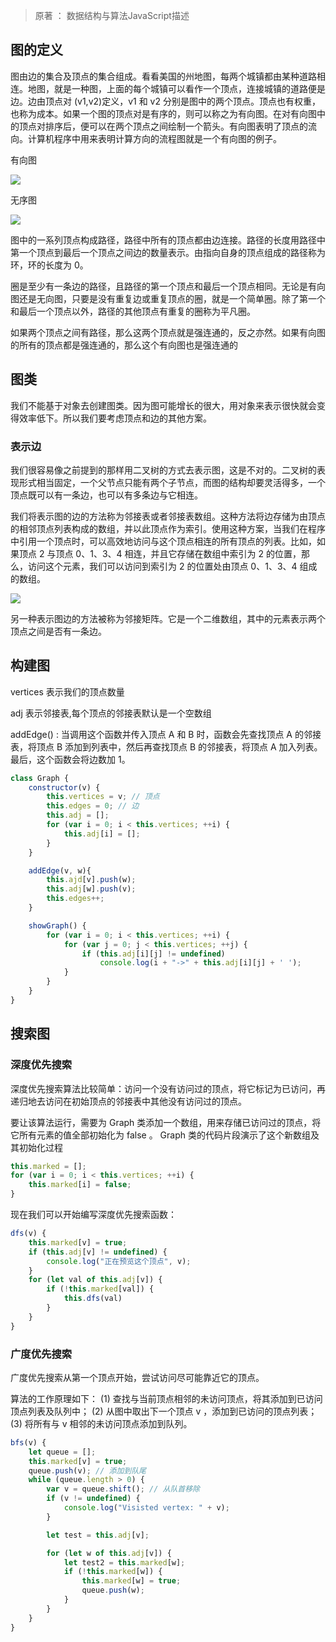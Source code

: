 > 原著 ： 数据结构与算法JavaScript描述

## 图的定义

图由边的集合及顶点的集合组成。看看美国的州地图，每两个城镇都由某种道路相连。地图，就是一种图，上面的每个城镇可以看作一个顶点，连接城镇的道路便是边。边由顶点对 (v1,v2)定义，v1 和 v2 分别是图中的两个顶点。顶点也有权重，也称为成本。如果一个图的顶点对是有序的，则可以称之为有向图。在对有向图中的顶点对排序后，便可以在两个顶点之间绘制一个箭头。有向图表明了顶点的流向。计算机程序中用来表明计算方向的流程图就是一个有向图的例子。

有向图

![](https://upload-images.jianshu.io/upload_images/8812203-5e50c286acfeb7bf.png?imageMogr2/auto-orient/strip%7CimageView2/2/w/1240)

无序图

![](https://upload-images.jianshu.io/upload_images/8812203-b4059ce6b86b05aa.png?imageMogr2/auto-orient/strip%7CimageView2/2/w/1240)

图中的一系列顶点构成路径，路径中所有的顶点都由边连接。路径的长度用路径中第一个顶点到最后一个顶点之间边的数量表示。由指向自身的顶点组成的路径称为环，环的长度为 0。

圈是至少有一条边的路径，且路径的第一个顶点和最后一个顶点相同。无论是有向图还是无向图，只要是没有重复边或重复顶点的圈，就是一个简单圈。除了第一个和最后一个顶点以外，路径的其他顶点有重复的圈称为平凡圈。

如果两个顶点之间有路径，那么这两个顶点就是强连通的，反之亦然。如果有向图的所有的顶点都是强连通的，那么这个有向图也是强连通的

## 图类

我们不能基于对象去创建图类。因为图可能增长的很大，用对象来表示很快就会变得效率低下。所以我们要考虑顶点和边的其他方案。

### 表示边

我们很容易像之前提到的那样用二叉树的方式去表示图，这是不对的。二叉树的表现形式相当固定，一个父节点只能有两个子节点，而图的结构却要灵活得多，一个顶点既可以有一条边，也可以有多条边与它相连。

我们将表示图的边的方法称为邻接表或者邻接表数组。这种方法将边存储为由顶点的相邻顶点列表构成的数组，并以此顶点作为索引。使用这种方案，当我们在程序中引用一个顶点时，可以高效地访问与这个顶点相连的所有顶点的列表。比如，如果顶点 2 与顶点 0、1、3、4 相连，并且它存储在数组中索引为 2 的位置，那么，访问这个元素，我们可以访问到索引为 2 的位置处由顶点 0、1、3、4 组成的数组。

![](https://upload-images.jianshu.io/upload_images/8812203-781207806be5c891.png?imageMogr2/auto-orient/strip%7CimageView2/2/w/1240)

另一种表示图边的方法被称为邻接矩阵。它是一个二维数组，其中的元素表示两个顶点之间是否有一条边。

## 构建图

vertices 表示我们的顶点数量

adj 表示邻接表,每个顶点的邻接表默认是一个空数组

addEdge() : 当调用这个函数并传入顶点 A 和 B 时，函数会先查找顶点 A 的邻接表，将顶点 B 添加到列表中，然后再查找顶点 B 的邻接表，将顶点 A 加入列表。最后，这个函数会将边数加 1。

```js
class Graph {
    constructor(v) {
        this.vertices = v; // 顶点
        this.edges = 0; // 边
        this.adj = [];
        for (var i = 0; i < this.vertices; ++i) {
            this.adj[i] = [];
        }
    }

    addEdge(v, w){
        this.ajd[v].push(w);
        this.adj[w].push(v);
        this.edges++;
    }

    showGraph() {
        for (var i = 0; i < this.vertices; ++i) {
            for (var j = 0; j < this.vertices; ++j) {
                if (this.adj[i][j] != undefined)
                    console.log(i + "->" + this.adj[i][j] + ' ');
            }
        }
    }
}
```

## 搜索图

### 深度优先搜索

深度优先搜索算法比较简单：访问一个没有访问过的顶点，将它标记为已访问，再递归地去访问在初始顶点的邻接表中其他没有访问过的顶点。

要让该算法运行，需要为 Graph 类添加一个数组，用来存储已访问过的顶点，将它所有元素的值全部初始化为 false 。 Graph 类的代码片段演示了这个新数组及其初始化过程

```js
this.marked = [];
for (var i = 0; i < this.vertices; ++i) {
    this.marked[i] = false;
}
```

现在我们可以开始编写深度优先搜索函数：

```js
dfs(v) {
    this.marked[v] = true;
    if (this.adj[v] != undefined) {
        console.log("正在预览这个顶点", v);
    }
    for (let val of this.adj[v]) {
        if (!this.marked[val]) {
            this.dfs(val)
        }
    }
}
```

### 广度优先搜索

广度优先搜索从第一个顶点开始，尝试访问尽可能靠近它的顶点。

算法的工作原理如下：
(1) 查找与当前顶点相邻的未访问顶点，将其添加到已访问顶点列表及队列中；
(2) 从图中取出下一个顶点 v ，添加到已访问的顶点列表；
(3) 将所有与 v 相邻的未访问顶点添加到队列。

```js
bfs(v) {
    let queue = [];
    this.marked[v] = true;
    queue.push(v); // 添加到队尾
    while (queue.length > 0) {
        var v = queue.shift(); // 从队首移除
        if (v != undefined) {
            console.log("Visisted vertex: " + v);
        }

        let test = this.adj[v];

        for (let w of this.adj[v]) {
            let test2 = this.marked[w];
            if (!this.marked[w]) {
                this.marked[w] = true;
                queue.push(w);
            }
        }
    }
}
```